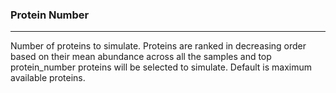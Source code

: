 <h3>Protein Number</h3>
<hr>
Number of proteins to simulate. Proteins are ranked in decreasing order based on
their mean abundance across all the samples and top protein_number proteins will
be selected to simulate. Default is maximum available proteins.